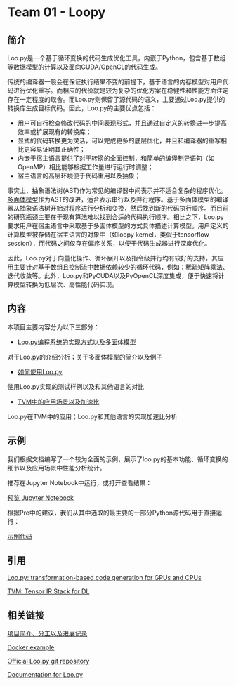 # Team 01 - Loopy

## 简介

Loo.py是一个基于循环变换的代码生成优化工具，内嵌于Python，包含基于数组等数据模型的计算以及面向CUDA/OpenCL的代码生成。

传统的编译器一般会在保证执行结果不变的前提下，基于语言的内存模型对用户代码进行优化重写。而相应的代价就是较为复杂的优化方案在稳健性和性能方面注定存在一定程度的取舍。而Loo.py则保留了源代码的语义，主要通过Loo.py提供的转换库生成目标代码。因此，Loo.py的主要优点包括：

- 用户可自行检查修改代码的中间表现形式，并且通过自定义的转换进一步提高效率或扩展现有的转换库；
- 显式的代码转换更为灵活，可以完成更多的底层优化，并且和编译器的重写相比更容易证明其正确性；
- 内嵌于宿主语言提供了对于转换的全面控制，和简单的编译制导语句（如OpenMP）相比能够根据工作量进行运行时调整；
- 宿主语言的高层环境便于代码重用以及抽象；

事实上，抽象语法树(AST)作为常见的编译器中间表示并不适合复杂的程序优化。[多面体模型](https://dl.acm.org/citation.cfm?id=1025992)作为AST的改进，适合表示串行以及并行程序。基于多面体模型的编译器从抽象语法树开始对程序进行分析和变换，然后找到新的代码执行顺序。而目前的研究瓶颈主要在于现有算法难以找到合适的代码执行顺序。相比之下，Loo.py要求用户在宿主语言中采取基于多面体模型的方式具体描述计算模型。用户定义的计算模型被存储在宿主语言的对象中（如loopy kernel，类似于tensorflow session），而代码之间仅存在偏序关系，以便于代码生成器进行深度优化。

因此，Loo.py对于向量化操作、循环展开以及指令级并行均有较好的支持，其应用主要针对基于数组且控制流中数据依赖较少的循环代码，例如：稀疏矩阵乘法、迭代收敛等。此外，Loo.py和PyCUDA以及PyOpenCL深度集成，便于快速将计算模型转换为低层次、高性能代码实现。

## 内容

本项目主要内容分为以下三部分：

- [Loo.py编程系统的实现方式以及多面体模型](https://github.com/01-Loopy/loo.py-intro/blob/master/introduction.md)

对于Loo.py的介绍分析；关于多面体模型的简介以及例子

- [如何使用Loo.py](https://github.com/01-Loopy/loo.py-intro/blob/master/how-to.md)

使用Loo.py实现的测试样例以及和其他语言的对比

- [TVM中的应用场景以及加速比](https://github.com/01-Loopy/loo.py-intro/blob/master/TVM-analysis.md)

Loo.py在TVM中的应用；Loo.py和其他语言的实现加速比分析

## 示例

我们根据文档编写了一个较为全面的示例，展示了loo.py的基本功能、循环变换的细节以及应用场景中性能分析统计。

推荐在Jupyter Notebook中运行，或打开查看结果：

[预览 Jupyter Notebook](https://github.com/01-Loopy/loo.py-intro/blob/master/loo.py_run.ipynb)

根据Pre中的建议，我们从其中选取的最主要的一部分Python源代码用于直接运行：

[示例代码](https://github.com/01-Loopy/loo.py-intro/blob/master/loo.py_run.py)

## 引用

[Loo.py: transformation-based code generation for GPUs and CPUs](https://arxiv.org/abs/1405.7470)

[TVM: Tensor IR Stack for DL](https://github.com/dmlc/tvm)

## 相关链接

[项目简介、分工以及进展记录](https://github.com/01-Loopy/2017fall-student-teamworks/blob/master/01-loopy.md)

[Docker example](https://hub.docker.com/r/loopy01/loopy/)

[Official Loo.py git repository](https://github.com/inducer/loopy)

[Documentation for Loo.py](https://documen.tician.de/loopy/)